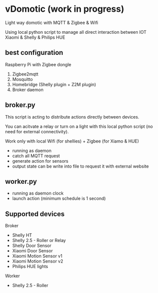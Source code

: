 # vDomotic (work in progress)
Light way domotic with MQTT &amp; Zigbee &amp; Wifi

Using local python script to manage all direct interaction between IOT Xiaomi & Shelly & Philips HUE

## best configuration
Raspberry Pi with Zigbee dongle
1. Zigbee2mqtt
2. Mosquitto
3. Homebridge (Shelly plugin + Z2M plugin)
4. Broker daemon
 


## broker.py
This script is acting to distribute actions directly between devices.

You can acitvate a relay or turn on a light with this local python script (no need for external connectivity).

Work only with local Wifi (for shellies) + Zigbee (for Xiamo & HUE)

+ running as daemon
+ catch all MQTT request
+ generate action for sensors
+ output state can be write into file to request it with external website


## worker.py

+ running as daemon clock
+ launch action (minimum schedule is 1 second)



## Supported devices 

Broker

+ Shelly HT
+ Shelly 2.5 - Roller or Relay
+ Shelly Door Sensor
+ Xiaomi Door Sensor
+ Xiaomi Motion Sensor v1
+ Xiaomi Motion Sensor v2
+ Philips HUE lights

Worker

+ Shelly 2.5 - Roller

